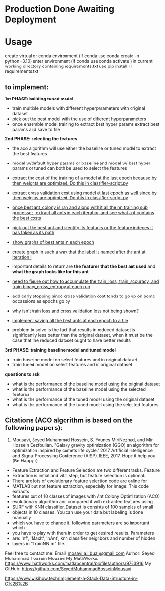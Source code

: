 # **Production Done Awaiting Deployment**

# Usage
create virtual or conda environment (if conda use conda create -n <env name> python=3.10) enter environment (if conda use conda activate <env name>) in current working directory containing requirements.txt use pip install -r requirements.txt

## to implement:
**1st PHASE: building tuned model**
- train multiple models with different hyperparameters with original dataset
- pick out the best model with the use of different hyperparameters
- once ensemble model training to extract best hyper params extract best params and save to file

**2nd PHASE: selecting the features**
- the aco algorithm will use either the baseline or tuned model to extract the best features
- model w/default hyper params or baseline and model w/ best hyper params or tuned can both be used to select the features
- <u>extract the cost of the training of a model at the last epoch because by then weights are optimized. Do this in classifier-script.py</u>
- <u>extract cross validation cost using model at last epoch as well since by then weights are optimized. Do this in classifier-script.py</u>
- <u>once best ant_colony is ran and along with it all the nn training sub processes, extract all ants in each iteration and see what ant contains the best costs</u>
- <u>pick out the best ant and identify its features or the feature indeces it has taken as its path</u>

- <u>show graphs of best ants in each epoch</u>
- <u>create graph in such a way that the label is named after the ant at iteration i</u>
- important details to return are **the features that the best ant used** and **what the graph looks like for this ant**

- <u>need to figure out how to accumulate the train_loss, train_accuracy, and train binary_cross_entropy at each run</u>
- add early stopping since cross validation cost tends to go up on some occassions as epochs go by
- <u>why isn't train loss and cross validation loss not being shown?</u>
- <u>implement saving all the best ants at each epoch to a file</u>
- problem to solve is the fact that results in reduced dataset is significantly less better than the original dataset, when it must be the case that the reduced dataset ought to have better results


**3rd PHASE: training baseline model and tuned model**
- train baseline model on select features and in original dataset
- train tuned model on select features and in original dataset


**questions to ask**
- what is the performance of the baseline model using the original dataset
- what is the performance of the baseline model using the selected features
- what is the performance of the tuned model using the original dataset
- what is the performance of the tuned model using the selected features

## Citations (ACO algorithm is based on the following papers):
1. Mousavi, Seyed Muhammad Hossein, S. Younes MiriNezhad, and Mir Hossein Dezfoulian. "Galaxy gravity optimization (GGO) an algorithm for optimization inspired by comets life cycle." 2017 Artificial Intelligence and Signal Processing Conference (AISP). IEEE, 2017. Hope it help you (Be Happy :)
- Feature Extraction and Feature Selection are two different tasks. Feature
- Extraction is initial and vital step, but feature selection is optional.
- There are lots of evolutionary feature selection code are online for
- MATLAB but not feature extraction, especially for image. This code extracts
- features out of 10 classes of images with Ant Colony Optimization (ACO)
- evolutionary algorithm and compared it with extracted features using
- SURF with KNN classifier. Dataset is consists of 100 samples of small
- objects in 10 classes. You can use your data but labeling is done manually
- which you have to change it. following parameters are so important which
- you have to play with them in order to get desired results. Parameters
- are: 'nf', 'MaxIt', 'nAnt', knn classifier neighbors and number of hidden
- layers in "TrainNN.m" file. 

Feel free to contact me:
Email: mosavi.a.i.buali@gmail.com
Author: Seyed Muhammad Hossein Mousavi
My MathWorks: https://www.mathworks.com/matlabcentral/profile/authors/9763916
My GitHub: https://github.com/SeyedMuhammadHosseinMousavi

https://www.wikihow.tech/Implement-a-Stack-Data-Structure-in-C%2B%2B
